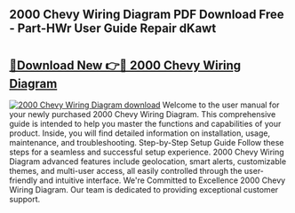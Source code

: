 ## 2000 Chevy Wiring Diagram PDF Download Free - Part-HWr User Guide Repair dKawt

# <h2><a href="http://dfiomnb.blite.top/?on=2000+Chevy+Wiring+Diagram">🔗Download New 👉🔴 2000 Chevy Wiring Diagram</a></h2>

[![2000 Chevy Wiring Diagram download](https://i.imgur.com/lujVjoI.png)](http://dfiomnb.blite.top/?on=2000+Chevy+Wiring+Diagram)
Welcome to the user manual for your newly purchased 2000 Chevy Wiring Diagram. This comprehensive guide is intended to help you master the functions and capabilities of your product. Inside, you will find detailed information on installation, usage, maintenance, and troubleshooting. Step-by-Step Setup Guide Follow these steps for a seamless and successful setup experience. 2000 Chevy Wiring Diagram advanced features include geolocation, smart alerts, customizable themes, and multi-user access, all easily controlled through the user-friendly and intuitive interface. We're Committed to Excellence 2000 Chevy Wiring Diagram. Our team is dedicated to providing exceptional customer support.
